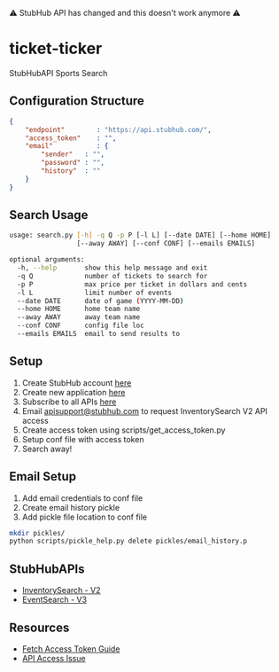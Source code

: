 :warning: StubHub API has changed and this doesn't work anymore :warning:

# ticket-ticker

StubHubAPI Sports Search

## Configuration Structure
```json
{
    "endpoint"        : "https://api.stubhub.com/",
    "access_token"    : "",
    "email"           : {
        "sender"   : "",
        "password" : "",
        "history"  : ""
    }
}

```

## Search Usage
```bash
usage: search.py [-h] -q Q -p P [-l L] [--date DATE] [--home HOME]
                 [--away AWAY] [--conf CONF] [--emails EMAILS]

optional arguments:
  -h, --help       show this help message and exit
  -q Q             number of tickets to search for
  -p P             max price per ticket in dollars and cents
  -l L             limit number of events
  --date DATE      date of game (YYYY-MM-DD)
  --home HOME      home team name
  --away AWAY      away team name
  --conf CONF      config file loc
  --emails EMAILS  email to send results to

```

## Setup
1. Create StubHub account [here](https://myaccount.stubhub.com/login/register)
2. Create new application [here](https://developer.stubhub.com/store/site/pages/applications.jag)
3. Subscribe to all APIs [here](https://developer.stubhub.com/store/apis/info)
4. Email apisupport@stubhub.com to request InventorySearch V2 API access
5. Create access token using scripts/get_access_token.py
6. Setup conf file with access token
6. Search away!

## Email Setup
1. Add email credentials to conf file
2. Create email history pickle
3. Add pickle file location to conf file

```bash
mkdir pickles/
python scripts/pickle_help.py delete pickles/email_history.p
```

## StubHubAPIs
* [InventorySearch - V2](https://developer.stubhub.com/store/site/pages/doc-viewer.jag?category=Search&api=InventorySearchAPIv2&endpoint=searchListing&version=v2)
* [EventSearch - V3](https://developer.stubhub.com/store/site/pages/doc-viewer.jag?category=Search&api=EventSearchAPIv3&endpoint=searchforeventsv3&version=v3)

## Resources
* [Fetch Access Token Guide](http://ozzieliu.com/2016/06/21/scraping-ticket-data-with-stubhub-api/)
* [API Access Issue](http://stackoverflow.com/questions/40616679/stubhub-api-url-for-inventory-listings)


